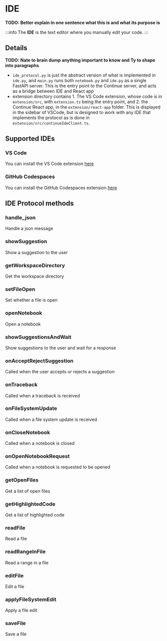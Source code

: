 # IDE

**TODO: Better explain in one sentence what this is and what its purpose is**

:::info
The **IDE** is the text editor where you manually edit your code.
:::

## Details

**TODO: Nate to brain dump anything important to know and Ty to shape into paragraphs**

- `ide_protocol.py` is just the abstract version of what is implemented in `ide.py`, and `main.py` runs both `notebook.py` and `ide.py` as a single FastAPI server. This is the entry point to the Continue server, and acts as a bridge between IDE and React app
- extension directory contains 1. The VS Code extension, whose code is in `extension/src`, with `extension.ts` being the entry point, and 2. the Continue React app, in the `extension/react-app` folder. This is displayed in the sidebar of VSCode, but is designed to work with any IDE that implements the protocol as is done in `extension/src/continueIdeClient.ts`.

## Supported IDEs

### VS Code

You can install the VS Code extension [here](../install.md)

### GitHub Codespaces

You can install the GitHub Codespaces extension [here](../getting-started.md)

## IDE Protocol methods

### handle_json

Handle a json message

### showSuggestion

Show a suggestion to the user

### getWorkspaceDirectory

Get the workspace directory

### setFileOpen

Set whether a file is open

### openNotebook

Open a notebook

### showSuggestionsAndWait

Show suggestions to the user and wait for a response

### onAcceptRejectSuggestion

Called when the user accepts or rejects a suggestion

### onTraceback

Called when a traceback is received

### onFileSystemUpdate

Called when a file system update is received

### onCloseNotebook

Called when a notebook is closed

### onOpenNotebookRequest

Called when a notebook is requested to be opened

### getOpenFiles

Get a list of open files

### getHighlightedCode

Get a list of highlighted code

### readFile

Read a file

### readRangeInFile

Read a range in a file

### editFile

Edit a file

### applyFileSystemEdit

Apply a file edit

### saveFile

Save a file